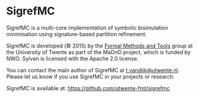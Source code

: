 SigrefMC
======
SigrefMC is a multi-core implementation of symbolic bisimulation minimisation using signature-based partition refinement.

SigrefMC is developed (&copy; 2015) by the [Formal Methods and Tools](http://fmt.ewi.utwente.nl/) group at the University of Twente as part of the MaDriD project, which is funded by NWO. Sylvan is licensed with the Apache 2.0 license.

You can contact the main author of SigrefMC at <t.vandijk@utwente.nl>. Please let us know if you use SigrefMC in your projects or research.

SigrefMC is available at: https://github.com/utwente-fmt/sigrefmc  
